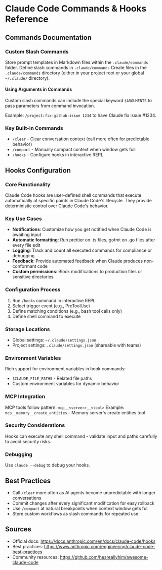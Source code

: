 # Claude Code Commands & Hooks Reference

## Commands Documentation

### Custom Slash Commands
Store prompt templates in Markdown files within the `.claude/commands` folder. Define slash commands in `.claude/commands` Create files in the `.claude/commands` directory (either in your project root or your global `~/.claude/` directory).

#### Using Arguments in Commands
Custom slash commands can include the special keyword `$ARGUMENTS` to pass parameters from command invocation. 

Example: `/project:fix-github-issue 1234` to have Claude fix issue #1234.

### Key Built-in Commands
- `/clear` - Clear conversation context (call more often for predictable behavior)
- `/compact` - Manually compact context when window gets full
- `/hooks` - Configure hooks in interactive REPL

## Hooks Configuration

### Core Functionality
Claude Code hooks are user-defined shell commands that execute automatically at specific points in Claude Code's lifecycle. They provide deterministic control over Claude Code's behavior.

### Key Use Cases
- **Notifications**: Customize how you get notified when Claude Code is awaiting input
- **Automatic formatting**: Run prettier on .ts files, gofmt on .go files after every file edit
- **Logging**: Track and count all executed commands for compliance or debugging  
- **Feedback**: Provide automated feedback when Claude produces non-conformant code
- **Custom permissions**: Block modifications to production files or sensitive directories

### Configuration Process
1. Run `/hooks` command in interactive REPL
2. Select trigger event (e.g., PreToolUse)
3. Define matching conditions (e.g., bash tool calls only)
4. Define shell command to execute

### Storage Locations
- Global settings: `~/.claude/settings.json`
- Project settings: `.claude/settings.json` (shareable with teams)

### Environment Variables
Rich support for environment variables in hook commands:
- `$CLAUDE_FILE_PATHS` - Related file paths
- Custom environment variables for dynamic behavior

### MCP Integration
MCP tools follow pattern: `mcp__<server>__<tool>`
Example: `mcp__memory__create_entities` - Memory server's create entities tool

### Security Considerations
Hooks can execute any shell command - validate input and paths carefully to avoid security risks.

### Debugging
Use `claude --debug` to debug your hooks.

## Best Practices
- Call `/clear` more often as AI agents become unpredictable with longer conversations
- Commit changes after every significant modification for easy rollback
- Use `/compact` at natural breakpoints when context window gets full
- Store custom workflows as slash commands for repeated use

## Sources
- Official docs: https://docs.anthropic.com/en/docs/claude-code/hooks
- Best practices: https://www.anthropic.com/engineering/claude-code-best-practices
- Community resources: https://github.com/hesreallyhim/awesome-claude-code